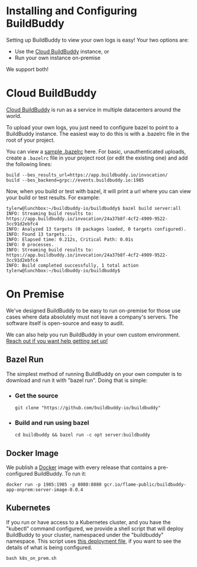 # Installing and Configuring BuildBuddy

Setting up BuildBuddy to view your own logs is easy! Your two options are:

* Use the [Cloud BuildBuddy](https://app.buildbuddy.io/) instance, or
* Run your own instance on-premise

We support both!

# Cloud BuildBuddy

[Cloud BuildBuddy](https://app.buildbuddy.io/) is run as a service in multiple datacenters around the world.

To upload your own logs, you just need to configure bazel to point to a BuildBuddy instance. The easiest way to do this is with a .bazelrc file in the root of your project.

You can view a [sample .bazelrc](https://github.com/buildbuddy-io/buildbuddy/blob/master/.bazelrc) here. For basic, unauthenticated uploads, create a `.bazelrc` file in your project root (or edit the existing one) and add the following lines:

```
build --bes_results_url=https://app.buildbuddy.io/invocation/
build --bes_backend=grpc://events.buildbuddy.io:1985
```

Now, when you build or test with bazel, it will print a url where you can view your build or test results. For example:

```
tylerw@lunchbox:~/buildbuddy-io/buildbuddy$ bazel build server:all
INFO: Streaming build results to: https://app.buildbuddy.io/invocation/24a37b8f-4cf2-4909-9522-3cc91d2ebfc4
INFO: Analyzed 13 targets (0 packages loaded, 0 targets configured).
INFO: Found 13 targets...
INFO: Elapsed time: 0.212s, Critical Path: 0.01s
INFO: 0 processes.
INFO: Streaming build results to: https://app.buildbuddy.io/invocation/24a37b8f-4cf2-4909-9522-3cc91d2ebfc4
INFO: Build completed successfully, 1 total action
tylerw@lunchbox:~/buildbuddy-io/buildbuddy$
```

# On Premise

We've designed BuildBuddy to be easy to run on-premise for those use cases where data absolutely must not leave a company's servers. The software itself is open-source and easy to audit.

We can also help you run BuildBuddy in your own custom environment. [Reach out if you want help getting set up!](mailto:support@buildbuddy.io?subject=Custom%20BuildBuddy%20Setup)

## Bazel Run

The simplest method of running BuildBuddy on your own computer is to download and run it with "bazel run". Doing that is simple:

* ### Get the source
  ```
  git clone "https://github.com/buildbuddy-io/buildbuddy"
  ```

* ### Build and run using bazel
  ```
  cd buildbuddy && bazel run -c opt server:buildbuddy
  ```

## Docker Image

We publish a [Docker](https://www.docker.com/) image with every release that contains a pre-configured BuildBuddy. To run it:

```
docker run -p 1985:1985 -p 8080:8080 gcr.io/flame-public/buildbuddy-app-onprem:server-image-0.0.4
```

## Kubernetes

If you run or have access to a Kubernetes cluster, and you have the "kubectl" command configured, we provide a shell script that will deploy BuildBuddy to your cluster, namespaced under the "buildbuddy" namespace. This script uses [this deployment file](https://github.com/buildbuddy-io/buildbuddy/blob/master/deployment/buildbuddy-app.onprem.yaml), if you want to see the details of what is being configured.
```
bash k8s_on_prem.sh
```

